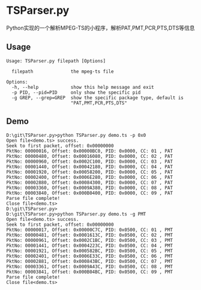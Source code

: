 # TSParser.py
Python实现的一个解析MPEG-TS的小程序，解析PAT,PMT,PCR,PTS,DTS等信息

## Usage

	Usage: TSParser.py filepath [Options]

	  filepath              the mpeg-ts file

	Options:
	  -h, --help            show this help message and exit
	  -p PID, --pid=PID     only show the specific pid
	  -g GREP, --grep=GREP  show the specific package type, default is
	                        "PAT,PMT,PCR,PTS,DTS"

## Demo

	D:\git\TSParser.py>python TSParser.py demo.ts -p 0x0
	Open file<demo.ts> success.
	Seek to first packet, offset: 0x00000000
	PktNo: 00000016, Offset: 0x00000BC0, PID: 0x0000, CC: 01 , PAT
	PktNo: 00000480, Offset: 0x00016080, PID: 0x0000, CC: 02 , PAT
	PktNo: 00000960, Offset: 0x0002C100, PID: 0x0000, CC: 03 , PAT
	PktNo: 00001440, Offset: 0x00042180, PID: 0x0000, CC: 04 , PAT
	PktNo: 00001920, Offset: 0x00058200, PID: 0x0000, CC: 05 , PAT
	PktNo: 00002400, Offset: 0x0006E280, PID: 0x0000, CC: 06 , PAT
	PktNo: 00002880, Offset: 0x00084300, PID: 0x0000, CC: 07 , PAT
	PktNo: 00003360, Offset: 0x0009A380, PID: 0x0000, CC: 08 , PAT
	PktNo: 00003840, Offset: 0x000B0400, PID: 0x0000, CC: 09 , PAT
	Parse file complete!
	Close file<demo.ts>
	D:\git\TSParser.py>
	D:\git\TSParser.py>python TSParser.py demo.ts -g PMT
	Open file<demo.ts> success.
	Seek to first packet, offset: 0x00000000
	PktNo: 00000017, Offset: 0x00000C7C, PID: 0x0500, CC: 01 , PMT
	PktNo: 00000481, Offset: 0x0001613C, PID: 0x0500, CC: 02 , PMT
	PktNo: 00000961, Offset: 0x0002C1BC, PID: 0x0500, CC: 03 , PMT
	PktNo: 00001441, Offset: 0x0004223C, PID: 0x0500, CC: 04 , PMT
	PktNo: 00001921, Offset: 0x000582BC, PID: 0x0500, CC: 05 , PMT
	PktNo: 00002401, Offset: 0x0006E33C, PID: 0x0500, CC: 06 , PMT
	PktNo: 00002881, Offset: 0x000843BC, PID: 0x0500, CC: 07 , PMT
	PktNo: 00003361, Offset: 0x0009A43C, PID: 0x0500, CC: 08 , PMT
	PktNo: 00003841, Offset: 0x000B04BC, PID: 0x0500, CC: 09 , PMT
	Parse file complete!
	Close file<demo.ts>